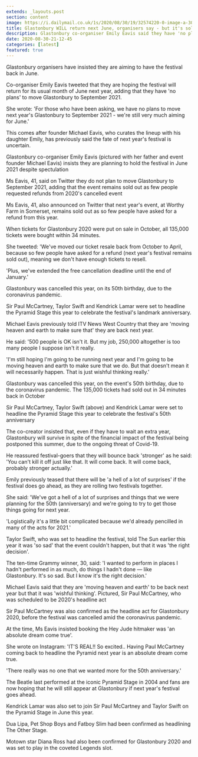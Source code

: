 ```yaml
---
extends: _layouts.post
section: content
image: https://i.dailymail.co.uk/1s/2020/08/30/19/32574220-0-image-a-30_1598812621009.jpg 
title: Glastonbury WILL return next June, organisers say - but it's sold out as few buyers asked for refund 
description: Glastonbury co-organiser Emily Eavis said they have 'no plans' to move the event from June to September 2021. Founder  Michael Eavis previously said the 2021 event was 'wishful thinking'. 
date: 2020-08-30-21-12-45 
categories: [latest] 
featured: true 
--- 
```

Glastonbury organisers have insisted they are aiming to have the festival back in June.

Co-organiser Emily Eavis tweeted that they are hoping the festival will return for its usual month of June next year, adding that they have 'no plans' to move Glastonbury to September 2021.

She wrote: 'For those who have been asking, we have no plans to move next year's Glastonbury to September 2021 - we're still very much aiming for June.' 

This comes after founder Michael Eavis, who curates the lineup with his daughter Emily, has previously said the fate of next year's festival is uncertain. 

Glastonbury co-organiser Emily Eavis (pictured with her father and event founder Michael Eavis) insists they are planning to hold the festival in June 2021 despite spectulation

Ms Eavis, 41, said on Twitter they do not plan to move Glastonbury to September 2021, adding that the event remains sold out as few people requested refunds from 2020's cancelled event

Ms Eavis, 41, also announced on Twitter that next year's event, at Worthy Farm in Somerset, remains sold out as so few people have asked for a refund from this year. 

When tickets for Glastonbury 2020 were put on sale in October, all 135,000 tickets were bought within 34 minutes. 

She tweeted: 'We've moved our ticket resale back from October to April, because so few people have asked for a refund (next year's festival remains sold out), meaning we don't have enough tickets to resell.

'Plus, we've extended the free cancellation deadline until the end of January.'

Glastonbury was cancelled this year, on its 50th birthday, due to the coronavirus pandemic. 

Sir Paul McCartney, Taylor Swift and Kendrick Lamar were set to headline the Pyramid Stage this year to celebrate the festival's landmark anniversary.

Michael Eavis previously told ITV News West Country that they are 'moving heaven and earth to make sure that' they are back next year.

He said: '500 people is OK isn't it. But my job, 250,000 altogether is too many people I suppose isn't it really. 

'I'm still hoping I'm going to be running next year and I'm going to be moving heaven and earth to make sure that we do. But that doesn't mean it will necessarily happen. That is just wishful thinking really.'

Glastonbury was cancelled this year, on the event's 50th birthday, due to the coronavirus pandemic. The 135,000 tickets had sold out in 34 minutes back in October

Sir Paul McCartney, Taylor Swift (above) and Kendrick Lamar were set to headline the Pyramid Stage this year to celebrate the festival's 50th anniversary 

The co-creator insisted that, even if they have to wait an extra year, Glastonbury will survive in spite of the financial impact of the festival being postponed this summer, due to the ongoing threat of Covid-19. 

He reassured festival-goers that they will bounce back 'stronger' as he said: 'You can't kill it off just like that. It will come back. It will come back, probably stronger actually.' 

Emily previously teased that there will be 'a hell of a lot of surprises' if the festival does go ahead, as they are rolling two festivals together. 

She said: 'We've got a hell of a lot of surprises and things that we were planning for the 50th (anniversary) and we're going to try to get those things going for next year.

'Logistically it's a little bit complicated because we'd already pencilled in many of the acts for 2021.' 

 Taylor Swift, who was set to headline the festival, told The Sun earlier this year it was 'so sad' that the event couldn't happen, but that it was 'the right decision'.

The ten-time Grammy winner, 30, said: 'I wanted to perform in places I hadn't performed in as much, do things I hadn't done — like Glastonbury. It's so sad. But I know it's the right decision.' 

Michael Eavis said that they are 'moving heaven and earth' to be back next year but that it was 'wishful thinking'. Pictured, Sir Paul McCartney, who was scheduled to be 2020's headline act

Sir Paul McCartney was also confirmed as the headline act for Glastonbury 2020, before the festival was cancelled amid the coronavirus pandemic.   

At the time, Ms Eavis insisted booking the Hey Jude hitmaker was 'an absolute dream come true'.

She wrote on Instagram: 'IT'S REAL!! So excited.. Having Paul McCartney coming back to headline the Pyramid next year is an absolute dream come true.

'There really was no one that we wanted more for the 50th anniversary.'

The Beatle last performed at the iconic Pyramid Stage in 2004 and fans are now hoping that he will still appear at Glastonbury if next year's festival goes ahead.  

Kendrick Lamar was also set to join Sir Paul McCartney and Taylor Swift on the Pyramid Stage in June this year.

Dua Lipa, Pet Shop Boys and Fatboy Slim had been confirmed as headlining The Other Stage.

Motown star Diana Ross had also been confirmed for Glastonbury 2020 and was set to play in the coveted Legends slot. 

